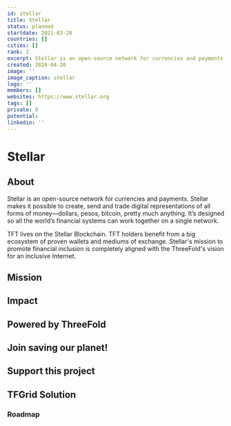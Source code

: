 ```yaml
---
id: stellar
title: Stellar
status: planned
startdate: 2021-03-20
countries: []
cities: []
rank: 2
excerpt: Stellar is an open-source network for currencies and payments.
created: 2020-04-20
image: ''
image_caption: stellar
logo: ''
members: []
websites: https://www.stellar.org
tags: []
private: 0
potential:
linkedin: ''
---
```


# Stellar

## About

Stellar is an open-source network for currencies and payments. Stellar makes it possible to create, send and trade digital representations of all forms of money—dollars, pesos, bitcoin, pretty much anything. It’s designed so all the world’s financial systems can work together on a single network.

TFT lives on the Stellar Blockchain. TFT holders benefit from a big ecosystem of proven wallets and mediums of exchange. Stellar's mission to promote financial inclusion is completely aligned with the ThreeFold's vision  for an inclusive Internet.

## Mission

## Impact

## Powered by ThreeFold

## Join saving our planet!

## Support this project

## TFGrid Solution

### Roadmap



